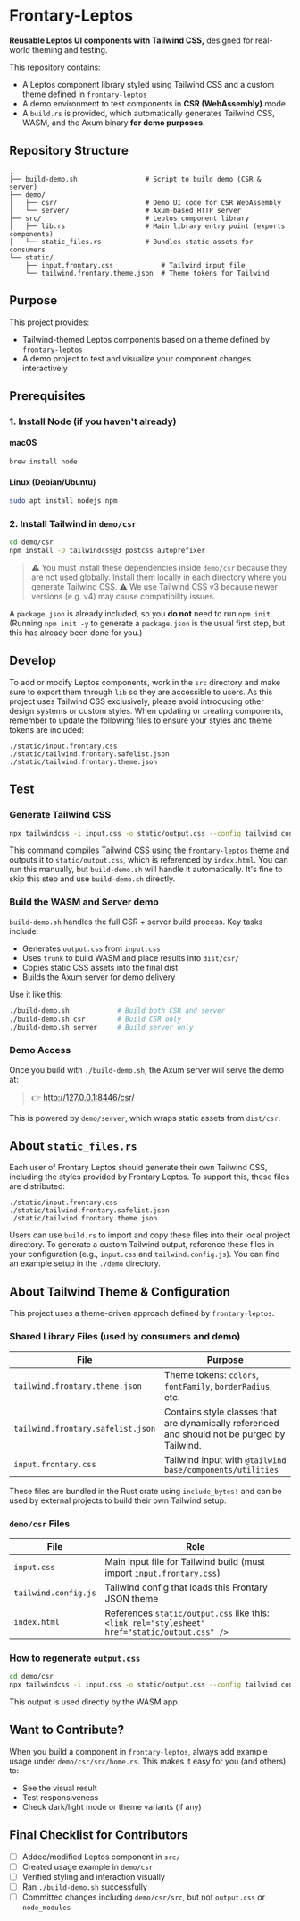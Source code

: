 # Frontary-Leptos

**Reusable Leptos UI components with Tailwind CSS,** designed for real-world theming
and testing.

This repository contains:

- A Leptos component library styled using Tailwind CSS and a custom theme defined
  in `frontary-leptos`
- A demo environment to test components in **CSR (WebAssembly)** mode
- A `build.rs` is provided, which automatically generates Tailwind CSS, WASM, and
  the Axum binary **for demo purposes**.

## Repository Structure

```text
.
├── build-demo.sh                 # Script to build demo (CSR & server)
├── demo/
│   ├── csr/                      # Demo UI code for CSR WebAssembly
│   └── server/                   # Axum-based HTTP server
├── src/                          # Leptos component library
│   ├── lib.rs                    # Main library entry point (exports components)
│   └── static_files.rs           # Bundles static assets for consumers
└── static/
    ├── input.frontary.css            # Tailwind input file
    └── tailwind.frontary.theme.json  # Theme tokens for Tailwind
```

## Purpose

This project provides:

- Tailwind-themed Leptos components based on a theme defined by `frontary-leptos`
- A demo project to test and visualize your component changes interactively

## Prerequisites

### 1. Install Node (if you haven't already)

#### macOS

```bash
brew install node
```

#### Linux (Debian/Ubuntu)

```bash
sudo apt install nodejs npm
```

### 2. Install Tailwind in `demo/csr`

```bash
cd demo/csr
npm install -D tailwindcss@3 postcss autoprefixer
```

> ⚠️ You must install these dependencies inside `demo/csr` because they are not
  used globally. Install them locally in each directory where you generate Tailwind
  CSS.
> ⚠️ We use Tailwind CSS v3 because newer versions (e.g. v4) may cause compatibility
  issues.

A `package.json` is already included, so you **do not** need to run `npm init`.
(Running `npm init -y` to generate a `package.json` is the usual first step, but
this has already been done for you.)

## Develop

To add or modify Leptos components, work in the `src` directory and make sure to
export them through `lib` so they are accessible to users. As this project uses
Tailwind CSS exclusively, please avoid introducing other design systems or custom
styles. When updating or creating components, remember to update the following files
to ensure your styles and theme tokens are included:

```text
./static/input.frontary.css
./static/tailwind.frontary.safelist.json
./static/tailwind.frontary.theme.json
```

## Test

### Generate Tailwind CSS

```bash
npx tailwindcss -i input.css -o static/output.css --config tailwind.config.js
```

This command compiles Tailwind CSS using the `frontary-leptos` theme and outputs
it to `static/output.css`, which is referenced by `index.html`. You can run this
manually, but `build-demo.sh` will handle it automatically. It's fine to skip this
step and use `build-demo.sh` directly.

### Build the WASM and Server demo

`build-demo.sh` handles the full CSR + server build process. Key tasks include:

- Generates `output.css` from `input.css`
- Uses `trunk` to build WASM and place results into `dist/csr/`
- Copies static CSS assets into the final dist
- Builds the Axum server for demo delivery

Use it like this:

```bash
./build-demo.sh            # Build both CSR and server
./build-demo.sh csr        # Build CSR only
./build-demo.sh server     # Build server only
```

### Demo Access

Once you build with `./build-demo.sh`, the Axum server will serve the demo at:

<!-- markdownlint-disable-next-line MD034 -->
> 👉 http://127.0.0.1:8446/csr/

This is powered by `demo/server`, which wraps static assets from `dist/csr`.

## About `static_files.rs`

Each user of Frontary Leptos should generate their own Tailwind CSS, including the
styles provided by Frontary Leptos. To support this, these files are distributed:

```text
./static/input.frontary.css
./static/tailwind.frontary.safelist.json
./static/tailwind.frontary.theme.json
```

Users can use `build.rs` to import and copy these files into their local project
directory. To generate a custom Tailwind output, reference these files in your configuration
(e.g., `input.css` and `tailwind.config.js`). You can find an example setup in
the `./demo` directory.

## About Tailwind Theme & Configuration

This project uses a theme-driven approach defined by `frontary-leptos`.

### Shared Library Files (used by consumers and demo)

<!-- markdownlint-disable MD013 -->
| File | Purpose |
|------|---------|
| `tailwind.frontary.theme.json` | Theme tokens: `colors`, `fontFamily`, `borderRadius`, etc. |
| `tailwind.frontary.safelist.json` | Contains style classes that are dynamically referenced and should not be purged by Tailwind. |
| `input.frontary.css` | Tailwind input with `@tailwind base/components/utilities` |
<!-- markdownlint-enable MD013 -->

These files are bundled in the Rust crate using `include_bytes!` and can be used
by external projects to build their own Tailwind setup.

### `demo/csr` Files

<!-- markdownlint-disable MD013 -->
| File | Role |
|------|------|
| `input.css` | Main input file for Tailwind build (must import `input.frontary.css`) |
| `tailwind.config.js` | Tailwind config that loads this Frontary JSON theme |
| `index.html` | References `static/output.css` like this: `<link rel="stylesheet" href="static/output.css" />` |
<!-- markdownlint-enable MD013 -->

### How to regenerate `output.css`

```bash
cd demo/csr
npx tailwindcss -i input.css -o static/output.css --config tailwind.config.js
```

This output is used directly by the WASM app.

## Want to Contribute?

When you build a component in `frontary-leptos`, always add example usage under
`demo/csr/src/home.rs`. This makes it easy for you (and others) to:

- See the visual result
- Test responsiveness
- Check dark/light mode or theme variants (if any)

## Final Checklist for Contributors

- [ ] Added/modified Leptos component in `src/`
- [ ] Created usage example in `demo/csr`
- [ ] Verified styling and interaction visually
- [ ] Ran `./build-demo.sh` successfully
- [ ] Committed changes including `demo/csr/src`, but not `output.css` or `node_modules`
